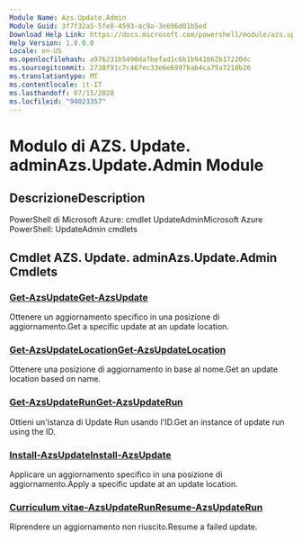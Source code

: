 ```yaml
---
Module Name: Azs.Update.Admin
Module Guid: 3f7f32a5-5fe8-4593-ac9a-3e696d01b5ed
Download Help Link: https://docs.microsoft.com/powershell/module/azs.update.admin
Help Version: 1.0.0.0
Locale: en-US
ms.openlocfilehash: a976231b5490dafbefad1c6b1b941062b17220dc
ms.sourcegitcommit: 2738f91c7c467ec33e6e6997bab4ca75a7218b26
ms.translationtype: MT
ms.contentlocale: it-IT
ms.lasthandoff: 07/15/2020
ms.locfileid: "94023357"
---
```

# <span data-ttu-id="2a2b6-101">Modulo di AZS. Update. admin</span><span class="sxs-lookup"><span data-stu-id="2a2b6-101">Azs.Update.Admin Module</span></span>
## <span data-ttu-id="2a2b6-102">Descrizione</span><span class="sxs-lookup"><span data-stu-id="2a2b6-102">Description</span></span>
<span data-ttu-id="2a2b6-103">PowerShell di Microsoft Azure: cmdlet UpdateAdmin</span><span class="sxs-lookup"><span data-stu-id="2a2b6-103">Microsoft Azure PowerShell: UpdateAdmin cmdlets</span></span>

## <span data-ttu-id="2a2b6-104">Cmdlet AZS. Update. admin</span><span class="sxs-lookup"><span data-stu-id="2a2b6-104">Azs.Update.Admin Cmdlets</span></span>
### [<span data-ttu-id="2a2b6-105">Get-AzsUpdate</span><span class="sxs-lookup"><span data-stu-id="2a2b6-105">Get-AzsUpdate</span></span>](Get-AzsUpdate.md)
<span data-ttu-id="2a2b6-106">Ottenere un aggiornamento specifico in una posizione di aggiornamento.</span><span class="sxs-lookup"><span data-stu-id="2a2b6-106">Get a specific update at an update location.</span></span>

### [<span data-ttu-id="2a2b6-107">Get-AzsUpdateLocation</span><span class="sxs-lookup"><span data-stu-id="2a2b6-107">Get-AzsUpdateLocation</span></span>](Get-AzsUpdateLocation.md)
<span data-ttu-id="2a2b6-108">Ottenere una posizione di aggiornamento in base al nome.</span><span class="sxs-lookup"><span data-stu-id="2a2b6-108">Get an update location based on name.</span></span>

### [<span data-ttu-id="2a2b6-109">Get-AzsUpdateRun</span><span class="sxs-lookup"><span data-stu-id="2a2b6-109">Get-AzsUpdateRun</span></span>](Get-AzsUpdateRun.md)
<span data-ttu-id="2a2b6-110">Ottieni un'istanza di Update Run usando l'ID.</span><span class="sxs-lookup"><span data-stu-id="2a2b6-110">Get an instance of update run using the ID.</span></span>

### [<span data-ttu-id="2a2b6-111">Install-AzsUpdate</span><span class="sxs-lookup"><span data-stu-id="2a2b6-111">Install-AzsUpdate</span></span>](Install-AzsUpdate.md)
<span data-ttu-id="2a2b6-112">Applicare un aggiornamento specifico in una posizione di aggiornamento.</span><span class="sxs-lookup"><span data-stu-id="2a2b6-112">Apply a specific update at an update location.</span></span>

### [<span data-ttu-id="2a2b6-113">Curriculum vitae-AzsUpdateRun</span><span class="sxs-lookup"><span data-stu-id="2a2b6-113">Resume-AzsUpdateRun</span></span>](Resume-AzsUpdateRun.md)
<span data-ttu-id="2a2b6-114">Riprendere un aggiornamento non riuscito.</span><span class="sxs-lookup"><span data-stu-id="2a2b6-114">Resume a failed update.</span></span>

